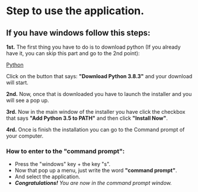 # Step to use the application.

## If you have windows follow this steps:

**1st.** The first thing you have to do is to download python (If you already have it, you can skip this part and go to the 2nd point):

[Python](https://www.python.org/downloads/)

Click on the button that says: **"Download Python 3.8.3"** and your download will start.

**2nd.** Now, once that is downloaded you have to launch the installer and you will see a pop up.

**3rd.** Now in the main window of the installer you have click the checkbox that says **"Add Python 3.5 to PATH"** and then click **"Install Now"**.

**4rd.** Once is finish the installation you can go to the Command prompt of your computer.
	
  ### **How to enter to the "command prompt":**
  
  * Press the "windows" key + the key "s".
  * Now that pop up a menu, just write the word **"command prompt"**.
  * And select the application.
  * _**Congratulations!** You are now in the command prompt window._
